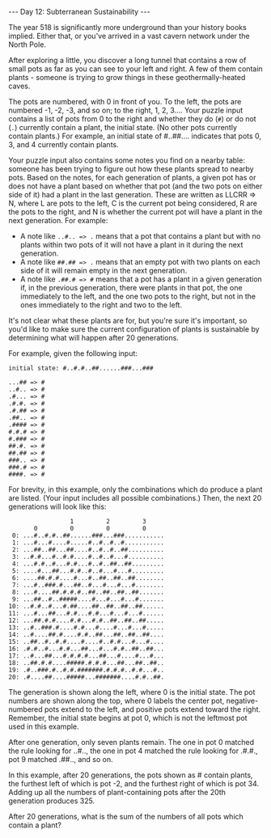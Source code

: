 --- Day 12: Subterranean Sustainability ---

The year 518 is significantly more underground than your history books implied. 
Either that, or you've arrived in a vast cavern network under the North Pole.

After exploring a little, you discover a long tunnel that contains a row of 
small pots as far as you can see to your left and right. A few of them contain 
plants - someone is trying to grow things in these geothermally-heated caves.

The pots are numbered, with 0 in front of you. To the left, the pots are 
numbered -1, -2, -3, and so on; to the right, 1, 2, 3.... Your puzzle input 
contains a list of pots from 0 to the right and whether they do (`#`) or do 
not (`.`) currently contain a plant, the initial state. 
(No other pots currently contain plants.) For example, an initial state 
of #..##.... indicates that pots 0, 3, and 4 currently contain plants.

Your puzzle input also contains some notes you find on a nearby table: 
someone has been trying to figure out how these plants spread to nearby pots. 
Based on the notes, for each generation of plants, a given pot has or does not 
have a plant based on whether that pot (and the two pots on either side of it) 
had a plant in the last generation. These are written as LLCRR => N, 
where L are pots to the left, C is the current pot being considered, 
R are the pots to the right, and N is whether the current pot will have a 
plant in the next generation. For example:

- A note like `..#.. => .` means that a pot that contains a plant but with no 
    plants within two pots of it will not have a plant in it during the next 
    generation.
- A note like `##.## => .` means that an empty pot with two plants on each 
    side of it will remain empty in the next generation.
- A note like `.##.# => #` means that a pot has a plant in a given generation if, 
    in the previous generation, there were plants in that pot, the one 
    immediately to the left, and the one two pots to the right, but not in the 
    ones immediately to the right and two to the left.

It's not clear what these plants are for, but you're sure it's important, 
so you'd like to make sure the current configuration of plants is sustainable 
by determining what will happen after 20 generations.

For example, given the following input:

    initial state: #..#.#..##......###...###
    
    ...## => #
    ..#.. => #
    .#... => #
    .#.#. => #
    .#.## => #
    .##.. => #
    .#### => #
    #.#.# => #
    #.### => #
    ##.#. => #
    ##.## => #
    ###.. => #
    ###.# => #
    ####. => #

For brevity, in this example, only the combinations which do produce a plant 
are listed. (Your input includes all possible combinations.) 
Then, the next 20 generations will look like this:

                     1         2         3     
           0         0         0         0     
     0: ...#..#.#..##......###...###...........
     1: ...#...#....#.....#..#..#..#...........
     2: ...##..##...##....#..#..#..##..........
     3: ..#.#...#..#.#....#..#..#...#..........
     4: ...#.#..#...#.#...#..#..##..##.........
     5: ....#...##...#.#..#..#...#...#.........
     6: ....##.#.#....#...#..##..##..##........
     7: ...#..###.#...##..#...#...#...#........
     8: ...#....##.#.#.#..##..##..##..##.......
     9: ...##..#..#####....#...#...#...#.......
    10: ..#.#..#...#.##....##..##..##..##......
    11: ...#...##...#.#...#.#...#...#...#......
    12: ...##.#.#....#.#...#.#..##..##..##.....
    13: ..#..###.#....#.#...#....#...#...#.....
    14: ..#....##.#....#.#..##...##..##..##....
    15: ..##..#..#.#....#....#..#.#...#...#....
    16: .#.#..#...#.#...##...#...#.#..##..##...
    17: ..#...##...#.#.#.#...##...#....#...#...
    18: ..##.#.#....#####.#.#.#...##...##..##..
    19: .#..###.#..#.#.#######.#.#.#..#.#...#..
    20: .#....##....#####...#######....#.#..##.

The generation is shown along the left, where 0 is the initial state. 
The pot numbers are shown along the top, where 0 labels the center pot, 
negative-numbered pots extend to the left, and positive pots extend 
toward the right. Remember, the initial state begins at pot 0, 
which is not the leftmost pot used in this example.

After one generation, only seven plants remain. The one in pot 0 matched the 
rule looking for ..#.., the one in pot 4 matched the rule looking for .#.#., 
pot 9 matched .##.., and so on.

In this example, after 20 generations, the pots shown as # contain plants, 
the furthest left of which is pot -2, and the furthest right of which is pot 34. 
Adding up all the numbers of plant-containing pots after the 20th generation 
produces 325.

After 20 generations, what is the sum of the numbers of all pots which contain 
a plant?
